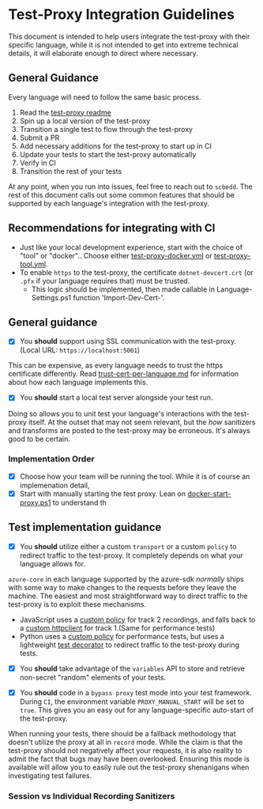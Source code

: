 # Test-Proxy Integration Guidelines

This document is intended to help users integrate the test-proxy with their specific language, while it is not intended to get into extreme technical details, it will elaborate enough to direct where necessary.

## General Guidance

Every language will need to follow the same basic process.

1. Read the [test-proxy readme](https://github.com/Azure/azure-sdk-tools/blob/main/tools/test-proxy/README.md)
2. Spin up a local version of the test-proxy
3. Transition a single test to flow through the test-proxy
4. Submit a PR
5. Add necessary additions for the test-proxy to start up in CI
6. Update your tests to start the test-proxy automatically
7. Verify in CI
8. Transition the rest of your tests

At any point, when you run into issues, feel free to reach out to `scbedd`. The rest of this document calls out some common features that should be supported by each language's integration with the test-proxy.

## Recommendations for integrating with CI

* Just like your local development experience, start with the choice of "tool" or "docker".. Choose either [test-proxy-docker.yml](https://github.com/Azure/azure-sdk-tools/blob/main/eng/common/testproxy/test-proxy-docker.yml) or [test-proxy-tool.yml](https://github.com/Azure/azure-sdk-tools/blob/main/eng/common/testproxy/test-proxy-tool.yml).
* To enable `https` to the test-proxy, the certificate `dotnet-devcert.crt` (or `.pfx` if your language requires that) must be trusted.
  * This logic should be implemented, then made callable in Language-Settings.ps1 function 'Import-Dev-Cert-<language>'.
  
## General guidance

* [x] You **should** support using SSL communication with the test-proxy. (Local URL: `https://localhost:5001`)

This can be expensive, as every language needs to trust the https certificate differently. Read [trust-cert-per-language.md](https://github.com/Azure/azure-sdk-tools/blob/main/tools/test-proxy/documentation/trusting-cert-per-language.md) for information about how each language implements this.

* [x] You **should** start a local test server alongside your test run.

Doing so allows you to unit test your language's interactions with the test-proxy itself. At the outset that may not seem relevant, but the _how_ sanitizers and transforms are posted to the test-proxy may be erroneous. It's always good to be certain.

### Implementation Order

* [x] Choose how your team will be running the tool. While it is of course an implemenation detail, 
* [x] Start with manually starting the test proxy. Lean on [docker-start-proxy.ps1]() to understand th

## Test implementation guidance

* [x] You **should** utilize either a custom `transport` or a custom `policy` to redirect traffic to the test-proxy. It completely depends on what your language allows for.

`azure-core` in each language supported by the azure-sdk _normally_ ships with some way to make changes to the requests before they leave the machine. The easiest and most straightforward way to direct traffic to the test-proxy is to exploit these mechanisms.

* JavaScript uses a [custom policy](TODO) for track 2 recordings, and falls back to a [custom httpclient]() for track 1.(Same for performance tests)
* Python uses a [custom policy](https://github.com/Azure/azure-sdk-for-python/blob/main/tools/azure-devtools/src/azure_devtools/perfstress_tests/_policies.py) for performance tests, but uses a lightweight [test decorator](https://github.com/Azure/azure-sdk-for-python/blob/main/tools/azure-sdk-tools/devtools_testutils/proxy_testcase.py#L107) to redirect traffic to the test-proxy during tests.

* [x] You **should** take advantage of the `variables` API to store and retrieve non-secret "random" elements of your tests.

* [x] You **should** code in a `bypass proxy` test mode into your test framework. During `CI`, the environment variable `PROXY_MANUAL_START` will be set to `true`. This gives you an easy out for any language-specific auto-start of the test-proxy.

When running your tests, there should be a fallback methodology that doesn't utilize the proxy at all in `record` mode. While the claim is that the test-proxy should not negatively affect your requests, it is also reality to admit the fact that bugs may have been overlooked. Ensuring this mode is available will allow you to easily rule out the test-proxy shenanigans when investigating test failures.

### Session vs Individual Recording Sanitizers
